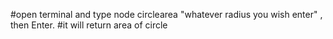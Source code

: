 #open terminal and type node circlearea "whatever radius you wish enter" , then Enter.
#it will return area of circle
